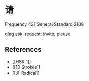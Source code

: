 # 请
Frequency 421
General Standard 2108

qǐng
ask, request; invite; please

## References
- [[HSK 1]]
- [[10 Strokes]]
- [[言 Radical]]